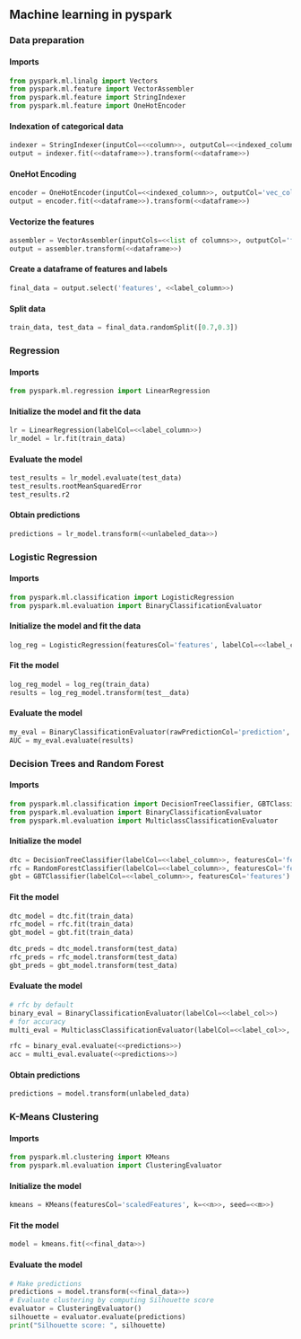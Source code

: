 ## Machine learning in pyspark

### Data preparation

#### Imports
````py
from pyspark.ml.linalg import Vectors
from pyspark.ml.feature import VectorAssembler
from pyspark.ml.feature import StringIndexer
from pyspark.ml.feature import OneHotEncoder
````
#### Indexation of  categorical data
````py
indexer = StringIndexer(inputCol=<<column>>, outputCol=<<indexed_column>>)
output = indexer.fit(<<dataframe>>).transform(<<dataframe>>)
````
#### OneHot Encoding
````py
encoder = OneHotEncoder(inputCol=<<indexed_column>>, outputCol='vec_column')
output = encoder.fit(<<dataframe>>).transform(<<dataframe>>)
````
#### Vectorize the features
````py
assembler = VectorAssembler(inputCols=<<list of columns>>, outputCol='features')
output = assembler.transform(<<dataframe>>)
````
#### Create a dataframe of features and labels
````py
final_data = output.select('features', <<label_column>>)
````
#### Split data
````py
train_data, test_data = final_data.randomSplit([0.7,0.3])
````

### Regression

#### Imports
````py
from pyspark.ml.regression import LinearRegression
````
#### Initialize the model and fit the data
````py
lr = LinearRegression(labelCol=<<label_column>>)
lr_model = lr.fit(train_data)
````
#### Evaluate the model
````py
test_results = lr_model.evaluate(test_data)
test_results.rootMeanSquaredError
test_results.r2
````
#### Obtain predictions
````py
predictions = lr_model.transform(<<unlabeled_data>>)
````

### Logistic Regression

#### Imports
````py
from pyspark.ml.classification import LogisticRegression
from pyspark.ml.evaluation import BinaryClassificationEvaluator
````
#### Initialize the model and fit the data
````py
log_reg = LogisticRegression(featuresCol='features', labelCol=<<label_column>>)
````
#### Fit the model
````py
log_reg_model = log_reg(train_data)
results = log_reg_model.transform(test__data)
````
#### Evaluate the model
````py
my_eval = BinaryClassificationEvaluator(rawPredictionCol='prediction', labelCol=<<label_column>>)
AUC = my_eval.evaluate(results)
````

### Decision Trees and Random Forest

#### Imports
````py
from pyspark.ml.classification import DecisionTreeClassifier, GBTClassifier, RandomForestClassifier
from pyspark.ml.evaluation import BinaryClassificationEvaluator
from pyspark.ml.evaluation import MulticlassClassificationEvaluator
````
#### Initialize the model
````py
dtc = DecisionTreeClassifier(labelCol=<<label_column>>, featuresCol='features')
rfc = RandomForestClassifier(labelCol=<<label_column>>, featuresCol='features')
gbt = GBTClassifier(labelCol=<<label_column>>, featuresCol='features')
````
#### Fit the model
````py
dtc_model = dtc.fit(train_data)
rfc_model = rfc.fit(train_data)
gbt_model = gbt.fit(train_data)

dtc_preds = dtc_model.transform(test_data)
rfc_preds = rfc_model.transform(test_data)
gbt_preds = gbt_model.transform(test_data)
````
#### Evaluate the model
````py
# rfc by default
binary_eval = BinaryClassificationEvaluator(labelCol=<<label_col>>)
# for accuracy
multi_eval = MulticlassClassificationEvaluator(labelCol=<<label_col>>, metricName='accuracy')

rfc = binary_eval.evaluate(<<predictions>>)
acc = multi_eval.evaluate(<<predictions>>)
````
#### Obtain predictions
````py
predictions = model.transform(unlabeled_data)
````

### K-Means Clustering

#### Imports
````py
from pyspark.ml.clustering import KMeans
from pyspark.ml.evaluation import ClusteringEvaluator
````
#### Initialize the model
````py
kmeans = KMeans(featuresCol='scaledFeatures', k=<<n>>, seed=<<m>>)
````
#### Fit the model
````py
model = kmeans.fit(<<final_data>>)
````
#### Evaluate the model
````py
# Make predictions 
predictions = model.transform(<<final_data>>)
# Evaluate clustering by computing Silhouette score
evaluator = ClusteringEvaluator()
silhouette = evaluator.evaluate(predictions)
print("Silhouette score: ", silhouette)
````


